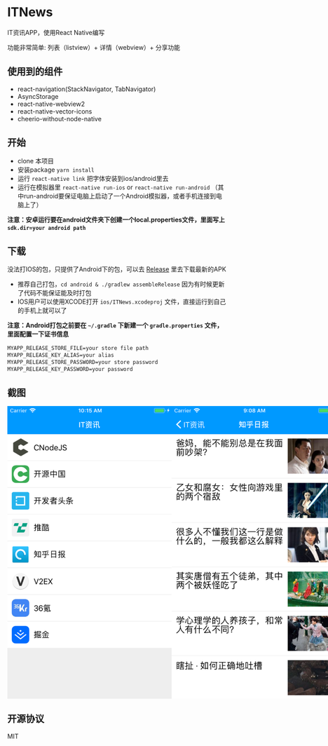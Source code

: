 # ITNews

IT资讯APP，使用React Native编写

功能非常简单: 列表（listview）+ 详情（webview）+ 分享功能

## 使用到的组件

- react-navigation(StackNavigator, TabNavigator)
- AsyncStorage
- react-native-webview2
- react-native-vector-icons
- cheerio-without-node-native

## 开始

- clone 本项目
- 安装package `yarn install`
- 运行 `react-native link` 把字体安装到ios/android里去
- 运行在模拟器里 `react-native run-ios` or `react-native run-android` （其中run-android要保证电脑上启动了一个Android模拟器，或者手机连接到电脑上了）

**注意：安卓运行要在android文件夹下创建一个local.properties文件，里面写上`sdk.dir=your android path`**

## 下载

没法打IOS的包，只提供了Android下的包，可以去 [Release](https://github.com/tomoya92/ITNews-React-Native/releases) 里去下载最新的APK

- 推荐自己打包，`cd android & ./gradlew assembleRelease` 因为有时候更新了代码不能保证能及时打包
- IOS用户可以使用XCODE打开 `ios/ITNews.xcodeproj` 文件，直接运行到自己的手机上就可以了

**注意：Android打包之前要在 `~/.gradle` 下新建一个 `gradle.properties` 文件，里面配置一下证书信息**

```properties
MYAPP_RELEASE_STORE_FILE=your store file path
MYAPP_RELEASE_KEY_ALIAS=your alias
MYAPP_RELEASE_STORE_PASSWORD=your store password
MYAPP_RELEASE_KEY_PASSWORD=your password
```

## 截图

<div style="display: flex; flex-direction: 'row'; justify-content: 'space-between'">
  <img src='./assets/4.png' width='375'>
  <img src='./assets/2.png' width='375'>
  <img src='./assets/3.png' width='375'>
</div>

## 开源协议

MIT
